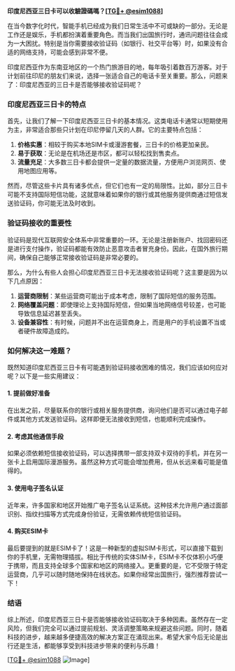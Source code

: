 **印度尼西亚三日卡可以收驗證碼嗎？[[TG💪+ @esim1088](https://t.me/s/esim1088)]**

在当今数字化时代，智能手机已经成为我们日常生活中不可或缺的一部分。无论是工作还是娱乐，手机都扮演着重要角色。而当我们出国旅行时，通讯问题往往会成为一大困扰。特别是当你需要接收验证码（如银行、社交平台等）时，如果没有合适的网络支持，可能会感到非常不便。

印度尼西亚作为东南亚地区的一个热门旅游目的地，每年吸引着数百万游客。对于计划前往印尼的朋友们来说，选择一张适合自己的电话卡至关重要。那么，问题来了：印度尼西亚的三日卡是否能够接收验证码呢？

### 印度尼西亚三日卡的特点

首先，让我们了解一下印度尼西亚三日卡的基本情况。这类电话卡通常以短期使用为主，非常适合那些只计划在印尼停留几天的人群。它的主要特点包括：

1. **价格实惠**：相较于购买本地SIM卡或漫游套餐，三日卡的价格更加亲民。
2. **易于获取**：无论是在机场还是市区，都可以轻松找到售卖点。
3. **流量充足**：大多数三日卡都会提供一定量的数据流量，方便用户浏览网页、使用地图应用等。

然而，尽管这些卡片具有诸多优点，但它们也有一定的局限性。比如，部分三日卡可能不支持国际短信功能，这就意味着如果你的银行或其他服务提供商通过短信发送验证码，你可能无法及时收到。

### 验证码接收的重要性

验证码是现代互联网安全体系中非常重要的一环。无论是注册新账户、找回密码还是进行支付操作，验证码都能有效防止恶意攻击者冒充身份。因此，在国外旅行期间，确保自己能够正常接收验证码是非常必要的。

那么，为什么有些人会担心印度尼西亚三日卡无法接收验证码呢？这主要是因为以下几点原因：

1. **运营商限制**：某些运营商可能出于成本考虑，限制了国际短信的服务范围。
2. **网络覆盖问题**：即使理论上支持国际短信，但如果当地网络信号较差，也可能导致信息延迟甚至丢失。
3. **设备兼容性**：有时候，问题并不出在运营商身上，而是用户的手机设置不当或者硬件故障造成的。

### 如何解决这一难题？

既然知道印度尼西亚三日卡有可能遇到验证码接收困难的情况，我们应该如何应对呢？以下是一些实用建议：

#### 1. 提前做好准备
在出发之前，尽量联系你的银行或相关服务提供商，询问他们是否可以通过电子邮件或其他方式发送验证码。这样即便无法接收到短信，也能顺利完成操作。

#### 2. 考虑其他通信手段
如果必须依赖短信接收验证码，可以选择携带一部支持双卡双待的手机，并在另一张卡上启用国际漫游服务。虽然这种方式可能会增加费用，但从长远来看可能是值得的。

#### 3. 使用电子签名认证
近年来，许多国家和地区开始推广电子签名认证系统。这种技术允许用户通过面部识别、指纹扫描等方式完成身份验证，无需依赖传统短信验证码。

#### 4. 购买ESIM卡
最后要提到的就是ESIM卡了！这是一种新型的虚拟SIM卡形式，可以直接下载到你的手机里，无需物理插拔。相比于传统的实体SIM卡，ESIM卡不仅体积小巧便于携带，而且支持全球多个国家和地区的网络接入。更重要的是，它不受限于特定运营商，几乎可以随时随地保持在线状态。如果你经常出国旅行，强烈推荐尝试一下！

### 结语

综上所述，印度尼西亚三日卡是否能够接收验证码取决于多种因素。虽然存在一定风险，但我们完全可以通过提前规划、灵活调整策略来规避这些问题。同时，随着科技的进步，越来越多便捷高效的解决方案正在涌现出来。希望大家今后无论是出行还是生活，都能够享受到科技进步带来的便利与乐趣！

[[TG💪+ @esim1088](https://t.me/s/esim1088) ![Image](https://i.postimg.cc/4NQfJmqS/Snipaste-2025-05-13-00-14-12.png)]